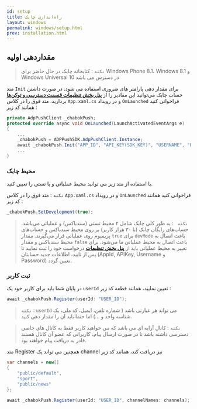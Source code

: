 ```yaml
---
id: setup
title: راه‌اندازی چابک
layout: windows
permalink: windows/setup.html
prev: installation.html
---
```



## مقداردهی اولیه


> `نکته` : کتابخانه چابک در حال حاضر برای Windows Phone 8.1، Windows 8.1
> و Windows Universal 10 در دسترس می باشد


متد `Init`  برای مقدار دهی پارامتر های ضروری استفاده می شود. در صورت داشتن حساب چابک می‌توانید این مقادیر را از [**پنل بخش تنظیمات قسمت دسترسی‌ و توکن‌ها**](https://doc.chabokpush.com/panel/settings.html#%D8%AF%D8%B3%D8%AA%D8%B1%D8%B3%DB%8C%D9%87%D8%A7-%D9%88-%D8%AA%D9%88%DA%A9%D9%86%D9%87%D8%A7) بردارید.
 متد فوق را در کلاس `App.xaml.cs` و در رویداد `OnLaunched`  فراخوانی کنید همانند کد زیر :

``` csharp
private AdpPushClient _chabokPush;
protected override async void OnLaunched(LaunchActivatedEventArgs e)
{
    ...
    _chabokPush = ADPPushSDK.AdpPushClient.Instance;
	await _chabokPush.Init("APP_ID", "API_KEY(SDK_KEY)", "USERNAME", "PASSWORD");
	...
}
```

### محیط چابک

با استفاده از متد زیر می توانید محیط عملیاتی و یا تستی را تعیین کنید.

`نکته` : متد فوق را در کلاس `App.xaml.cs` و در رویداد `OnLaunched` فراخوانی کنید همانند کد زیر :

``` csharp
_chabokPush.SetDevelopment(true);
```

> `نکته ` : به طور کلی چابک شامل ۲ محیط تستی (سندباکس) و عملیاتی می‌باشد. حساب‌های رایگان چابک (تا ۳۰ هزار کاربر) بر روی محیط سندباکس و حساب‌های پریمیوم روی عملیاتی قرار می‌گیرند. مقدار `true` برای ‌`devMode` باعث اتصال به محیط سندباکس و مقدار `false` باعث اتصال به محیط عملیاتی ما می‌شود. برای تغییر به محیط عملیاتی باید از [**پنل بخش تنظیمات**](https://doc.chabokpush.com/panel/settings.html#%D8%AF%D8%B1%D8%AE%D9%88%D8%A7%D8%B3%D8%AA-%D8%AD%D8%B3%D8%A7%D8%A8-%D8%B9%D9%85%D9%84%DB%8C%D8%A7%D8%AA%DB%8C) درخواست خود را ثبت نمایید تا پس از تایید، اطلاعات جدید حسابتان (AppId, APIKey, Username و Password) تعیین گردد. 


### ثبت کاربر

در پایان شما باید برای کاربر خود یک `userId` تعیین نمایید، همانند قطعه کد زیر :

``` csharp
await _chabokPush.Register(userId: "USER_ID");
```

> `نکته` : `userId` می تواند هر عبارتی باشد ( شماره تلفن، ایمیل، کد ملی،
> یک شناسه واحد و ...) اما حتما باید آن را مقدار دهی کنید.

>  `نکته` : کانال آرایه ای می باشد که می خواهید کاربر فقط به کانال های خاصی
> دسترسی داشته باشد تا در صورت ارسال پیام، کاربرانی که عضو آن کانال هستند
> قادر به دریافت پیام خواهند بود.

 متد Register همچنین می تواند یک channel نیز دریافت کند، همانند کد زیر
 
``` csharp
var channels = new[]
{
    "public/default",
    "sport",
    "public/news"
};

await _chabokPush.Register(userId: "USER_ID", channelNames: channels);
```
